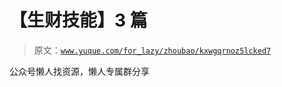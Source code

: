 # 【生财技能】3 篇

> 原文：[`www.yuque.com/for_lazy/zhoubao/kxwgqrnoz5lcked7`](https://www.yuque.com/for_lazy/zhoubao/kxwgqrnoz5lcked7)

公众号懒人找资源，懒人专属群分享